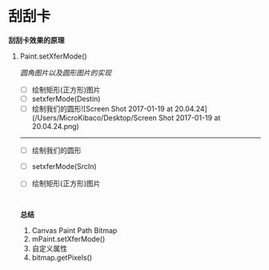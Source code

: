 
# 刮刮卡

**刮刮卡效果的原理**

1. Paint.setXferMode()

   *圆角图片以及圆形图片的实现*

   - [ ] 绘制矩形(正方形)图片
   - [ ] setxferMode(Destin)
   - [ ] 绘制我们的圆形![Screen Shot 2017-01-19 at 20.04.24](/Users/MicroKibaco/Desktop/Screen Shot 2017-01-19 at 20.04.24.png)

   ------------------------------------------------------------------

   - [ ] 绘制我们的圆形

   - [ ] setxferMode(SrcIn)

   - [ ] 绘制矩形(正方形)图片

         ​

   **总结**

   1. Canvas Paint Path Bitmap 
   2. mPaint.setXferMode()
   3. 自定义属性
   4. bitmap.getPixels()

   ​
